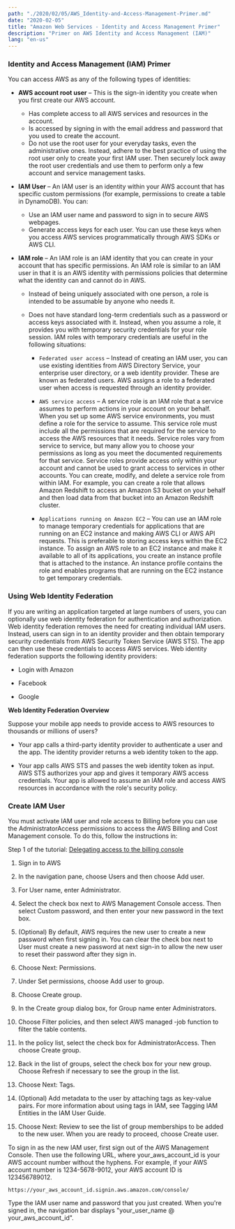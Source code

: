 ```yaml
---
path: "./2020/02/05/AWS_Identity-and-Access-Management-Primer.md"
date: "2020-02-05"
title: "Amazon Web Services - Identity and Access Management Primer"
description: "Primer on AWS Identity and Access Management (IAM)"
lang: "en-us"
---
```


### Identity and Access Management (IAM) Primer ###

You can access AWS as any of the following types of identities:

- __AWS account root user__ – This is the sign-in identity you create when you first create our AWS account.

  * Has complete access to all AWS services and resources in the account.
  * Is accessed by signing in with the email address and password that you used to create the account.
  * Do not use the root user for your everyday tasks, even the administrative ones. Instead, adhere to the best practice of using the root user only to create your first IAM user. Then securely lock away the root user credentials and use them to perform only a few account and service management tasks.

- __IAM User__ – An IAM user is an identity within your AWS account that has specific custom permissions (for example, permissions to create a table in DynamoDB). You can:

  * Use an IAM user name and password to sign in to secure AWS webpages.
  * Generate access keys for each user. You can use these keys when you access AWS services programmatically through
  AWS SDKs or AWS CLI.

- __IAM role__ – An IAM role is an IAM identity that you can create in your account that has specific permissions. An IAM role is similar to an IAM user in that it is an AWS identity with permissions policies that determine what the identity can and cannot do in AWS.

  * Instead of being uniquely associated with one person, a role is intended to be assumable by anyone who needs it.
  * Does not have standard long-term credentials such as a password or access keys associated with it. Instead, when you assume a role, it provides you with temporary security credentials for your role session. IAM roles with temporary credentials are useful in the following situations:

    - `Federated user access` – Instead of creating an IAM user, you can use existing identities from AWS Directory Service, your enterprise user directory, or a web identity provider. These are known as federated users. AWS assigns a role to a federated user when access is requested through an identity provider.

    - `AWS service access` – A service role is an IAM role that a service assumes to perform actions in your account on your behalf. When you set up some AWS service environments, you must define a role for the service to assume. This service role must include all the permissions that are required for the service to access the AWS resources that it needs. Service roles vary from service to service, but many allow you to choose your permissions as long as you meet the documented requirements for that service. Service roles provide access only within your account and cannot be used to grant access to services in other accounts. You can create, modify, and delete a service role from within IAM. For example, you can create a role that allows Amazon Redshift to access an Amazon S3 bucket on your behalf and then load data from that bucket into an Amazon Redshift cluster.

    - `Applications running on Amazon EC2` – You can use an IAM role to manage temporary credentials for applications that are running on an EC2 instance and making AWS CLI or AWS API requests. This is preferable to storing access keys within the EC2 instance. To assign an AWS role to an EC2 instance and make it available to all of its applications, you create an instance profile that is attached to the instance. An instance profile contains the role and enables programs that are running on the EC2 instance to get temporary credentials.

### Using Web Identity Federation ###

If you are writing an application targeted at large numbers of users, you can optionally use web identity federation for authentication and authorization. Web identity federation removes the need for creating individual IAM users. Instead, users can sign in to an identity provider and then obtain temporary security credentials from AWS Security Token Service (AWS STS). The app can then use these credentials to access AWS services. Web identity federation supports the following identity providers:

- Login with Amazon

- Facebook

- Google

__Web Identity Federation Overview__

Suppose your mobile app needs to provide access to AWS resources to thousands or millions of users?

- Your app calls a third-party identity provider to authenticate a user and the app. The identity provider returns a web identity token to the app.

- Your app calls AWS STS and passes the web identity token as input. AWS STS authorizes your app and gives it temporary AWS access credentials. Your app is allowed to assume an IAM role and access AWS resources in accordance with the role's security policy.

### Create IAM User ###

You must activate IAM user and role access to Billing before you can use the AdministratorAccess permissions to access the AWS Billing and Cost Management console. To do this, follow the instructions in:

Step 1 of the tutorial: [Delegating access to the billing console](https://docs.aws.amazon.com/IAM/latest/UserGuide/tutorial_billing/)

1. Sign in to AWS

2. In the navigation pane, choose Users and then choose Add user.

3. For User name, enter Administrator.

4. Select the check box next to AWS Management Console access. Then select Custom password, and then enter your new password in the text box.

5. (Optional) By default, AWS requires the new user to create a new password when first signing in. You can clear the check box next to User must create a new password at next sign-in to allow the new user to reset their password after they sign in.

6. Choose Next: Permissions.

7. Under Set permissions, choose Add user to group.

8. Choose Create group.

9. In the Create group dialog box, for Group name enter Administrators.

10. Choose Filter policies, and then select AWS managed -job function to filter the table contents.

11. In the policy list, select the check box for AdministratorAccess. Then choose Create group.

12. Back in the list of groups, select the check box for your new group. Choose Refresh if necessary to see the group in the list.

13. Choose Next: Tags.

14. (Optional) Add metadata to the user by attaching tags as key-value pairs. For more information about using tags in IAM, see Tagging IAM Entities in the IAM User Guide.

15. Choose Next: Review to see the list of group memberships to be added to the new user. When you are ready to proceed, choose Create user.

To sign in as the new IAM user, first sign out of the AWS Management Console. Then use the following URL, where your_aws_account_id is your AWS account number without the hyphens. For example, if your AWS account number is 1234-5678-9012, your AWS account ID is 123456789012.

```
https://your_aws_account_id.signin.aws.amazon.com/console/
```

Type the IAM user name and password that you just created. When you're signed in, the navigation bar displays "your_user_name @ your_aws_account_id".
